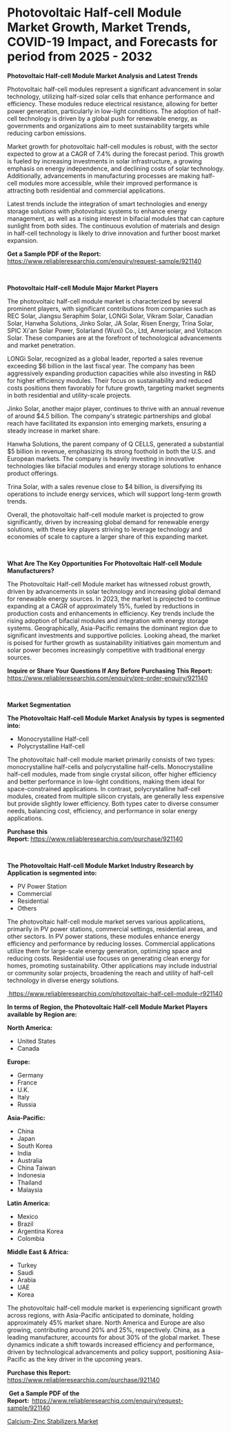 <p><h1>Photovoltaic Half-cell Module Market Growth, Market Trends, COVID-19 Impact, and Forecasts for period from 2025 - 2032</h1></p><p><strong>Photovoltaic Half-cell Module Market Analysis and Latest Trends</strong></p>
<p><p>Photovoltaic half-cell modules represent a significant advancement in solar technology, utilizing half-sized solar cells that enhance performance and efficiency. These modules reduce electrical resistance, allowing for better power generation, particularly in low-light conditions. The adoption of half-cell technology is driven by a global push for renewable energy, as governments and organizations aim to meet sustainability targets while reducing carbon emissions.</p><p>Market growth for photovoltaic half-cell modules is robust, with the sector expected to grow at a CAGR of 7.4% during the forecast period. This growth is fueled by increasing investments in solar infrastructure, a growing emphasis on energy independence, and declining costs of solar technology. Additionally, advancements in manufacturing processes are making half-cell modules more accessible, while their improved performance is attracting both residential and commercial applications.</p><p>Latest trends include the integration of smart technologies and energy storage solutions with photovoltaic systems to enhance energy management, as well as a rising interest in bifacial modules that can capture sunlight from both sides. The continuous evolution of materials and design in half-cell technology is likely to drive innovation and further boost market expansion.</p></p>
<p><strong>Get a Sample PDF of the Report:&nbsp;</strong> <a href="https://www.reliableresearchiq.com/enquiry/request-sample/921140?utm_campaign=2336&utm_medium=2&utm_source=Github&utm_content=ia&utm_term=02042025&utm_id=photovoltaic-half-cell-module">https://www.reliableresearchiq.com/enquiry/request-sample/921140</a></p>
<p>&nbsp;</p>
<p><strong>Photovoltaic Half-cell Module Major Market Players</strong></p>
<p><p>The photovoltaic half-cell module market is characterized by several prominent players, with significant contributions from companies such as REC Solar, Jiangsu Seraphim Solar, LONGi Solar, Vikram Solar, Canadian Solar, Hanwha Solutions, Jinko Solar, JA Solar, Risen Energy, Trina Solar, SPIC Xi'an Solar Power, Solarland (Wuxi) Co., Ltd, Amerisolar, and Voltacon Solar. These companies are at the forefront of technological advancements and market penetration.</p><p>LONGi Solar, recognized as a global leader, reported a sales revenue exceeding $6 billion in the last fiscal year. The company has been aggressively expanding production capacities while also investing in R&D for higher efficiency modules. Their focus on sustainability and reduced costs positions them favorably for future growth, targeting market segments in both residential and utility-scale projects.</p><p>Jinko Solar, another major player, continues to thrive with an annual revenue of around $4.5 billion. The company's strategic partnerships and global reach have facilitated its expansion into emerging markets, ensuring a steady increase in market share. </p><p>Hanwha Solutions, the parent company of Q CELLS, generated a substantial $5 billion in revenue, emphasizing its strong foothold in both the U.S. and European markets. The company is heavily investing in innovative technologies like bifacial modules and energy storage solutions to enhance product offerings.</p><p>Trina Solar, with a sales revenue close to $4 billion, is diversifying its operations to include energy services, which will support long-term growth trends. </p><p>Overall, the photovoltaic half-cell module market is projected to grow significantly, driven by increasing global demand for renewable energy solutions, with these key players striving to leverage technology and economies of scale to capture a larger share of this expanding market.</p></p>
<p>&nbsp;</p>
<p><strong>What Are The Key Opportunities For Photovoltaic Half-cell Module Manufacturers?</strong></p>
<p><p>The Photovoltaic Half-cell Module market has witnessed robust growth, driven by advancements in solar technology and increasing global demand for renewable energy sources. In 2023, the market is projected to continue expanding at a CAGR of approximately 15%, fueled by reductions in production costs and enhancements in efficiency. Key trends include the rising adoption of bifacial modules and integration with energy storage systems. Geographically, Asia-Pacific remains the dominant region due to significant investments and supportive policies. Looking ahead, the market is poised for further growth as sustainability initiatives gain momentum and solar power becomes increasingly competitive with traditional energy sources.</p></p>
<p><strong>Inquire or Share Your Questions If Any Before Purchasing This Report:</strong> <a href="https://www.reliableresearchiq.com/enquiry/pre-order-enquiry/921140?utm_campaign=2336&utm_medium=2&utm_source=Github&utm_content=ia&utm_term=02042025&utm_id=photovoltaic-half-cell-module">https://www.reliableresearchiq.com/enquiry/pre-order-enquiry/921140</a></p>
<p>&nbsp;</p>
<p><strong>Market Segmentation</strong></p>
<p><strong>The Photovoltaic Half-cell Module Market Analysis by types is segmented into:</strong></p>
<p><ul><li>Monocrystalline Half-cell</li><li>Polycrystalline Half-cell</li></ul></p>
<p><p>The photovoltaic half-cell module market primarily consists of two types: monocrystalline half-cells and polycrystalline half-cells. Monocrystalline half-cell modules, made from single crystal silicon, offer higher efficiency and better performance in low-light conditions, making them ideal for space-constrained applications. In contrast, polycrystalline half-cell modules, created from multiple silicon crystals, are generally less expensive but provide slightly lower efficiency. Both types cater to diverse consumer needs, balancing cost, efficiency, and performance in solar energy applications.</p></p>
<p><strong>Purchase this Report:&nbsp;</strong><a href="https://www.reliableresearchiq.com/purchase/921140?utm_campaign=2336&utm_medium=2&utm_source=Github&utm_content=ia&utm_term=02042025&utm_id=photovoltaic-half-cell-module">https://www.reliableresearchiq.com/purchase/921140</a></p>
<p>&nbsp;</p>
<p><strong>The Photovoltaic Half-cell Module Market Industry Research by Application is segmented into:</strong></p>
<p><ul><li>PV Power Station</li><li>Commercial</li><li>Residential</li><li>Others</li></ul></p>
<p><p>The photovoltaic half-cell module market serves various applications, primarily in PV power stations, commercial settings, residential areas, and other sectors. In PV power stations, these modules enhance energy efficiency and performance by reducing losses. Commercial applications utilize them for large-scale energy generation, optimizing space and reducing costs. Residential use focuses on generating clean energy for homes, promoting sustainability. Other applications may include industrial or community solar projects, broadening the reach and utility of half-cell technology in diverse energy solutions.</p></p>
<p><a href="https://www.reliableresearchiq.com/photovoltaic-half-cell-module-r921140?utm_campaign=2336&utm_medium=2&utm_source=Github&utm_content=ia&utm_term=02042025&utm_id=photovoltaic-half-cell-module">&nbsp;https://www.reliableresearchiq.com/photovoltaic-half-cell-module-r921140</a></p>
<p><strong>In terms of Region, the Photovoltaic Half-cell Module Market Players available by Region are:</strong></p>
<p>
    <p> <strong> North America: </strong>
        <ul>
            <li>United States</li>
            <li>Canada</li>
        </ul>
        </p> 
    <p> <strong> Europe: </strong>
        <ul>
            <li>Germany</li>
            <li>France</li>
            <li>U.K.</li>
            <li>Italy</li>
            <li>Russia</li>
        </ul>
        </p> 
    <p> <strong> Asia-Pacific: </strong>
        <ul>
            <li>China</li>
            <li>Japan</li>
            <li>South Korea</li>
            <li>India</li>
            <li>Australia</li>
            <li>China Taiwan</li>
            <li>Indonesia</li>
            <li>Thailand</li>
            <li>Malaysia</li>
        </ul>
        </p> 
    <p> <strong> Latin America: </strong>
        <ul>
            <li>Mexico</li>
            <li>Brazil</li>
            <li>Argentina Korea</li>
            <li>Colombia</li>
        </ul>
        </p> 
    <p> <strong> Middle East & Africa: </strong>
        <ul>
            <li>Turkey</li>
            <li>Saudi</li>
            <li>Arabia</li>
            <li>UAE</li>
            <li>Korea</li>
        </ul>
    </p>
    </p>
<p><p>The photovoltaic half-cell module market is experiencing significant growth across regions, with Asia-Pacific anticipated to dominate, holding approximately 45% market share. North America and Europe are also growing, contributing around 20% and 25%, respectively. China, as a leading manufacturer, accounts for about 30% of the global market. These dynamics indicate a shift towards increased efficiency and performance, driven by technological advancements and policy support, positioning Asia-Pacific as the key driver in the upcoming years.</p></p>
<p><strong>Purchase this Report: </strong><a href="https://www.reliableresearchiq.com/purchase/921140?utm_campaign=2336&utm_medium=2&utm_source=Github&utm_content=ia&utm_term=02042025&utm_id=photovoltaic-half-cell-module">https://www.reliableresearchiq.com/purchase/921140</a></p>
<p>&nbsp;<strong>Get a Sample PDF of the Report:&nbsp;&nbsp;</strong><a href="https://www.reliableresearchiq.com/enquiry/request-sample/921140?utm_campaign=2336&utm_medium=2&utm_source=Github&utm_content=ia&utm_term=02042025&utm_id=photovoltaic-half-cell-module">https://www.reliableresearchiq.com/enquiry/request-sample/921140</a></p>
<p><strong></strong></p>
<p><p><a href="https://github.com/boitafbg/Market-Research-Report-List-1/blob/main/calcium-zinc-stabilizers-market.md?utm_campaign=2336&utm_medium=2&utm_source=Github&utm_content=ia&utm_term=02042025&utm_id=photovoltaic-half-cell-module">Calcium-Zinc Stabilizers Market</a></p></p>